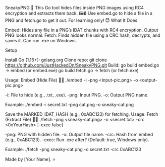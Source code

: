 SneakyPNG 🥷
This Go tool hides files inside PNG images using RC4 encryption and extracts them back. 🖼️🔒 Use embed.go to hide a file in a PNG and fetch.go to get it out. For learning only! 😈
What It Does

Embed: Hides any file in a PNG’s IDAT chunks with RC4 encryption. Output PNG looks normal.
Fetch: Finds hidden file using a CRC hash, decrypts, and saves it. Can run .exe on Windows.

Setup

Install Go (1.16+): golang.org
Clone repo: git clone https://github.com/JustHackedOn/SneakyPNG.git
Build: 
go build embed.go → embed (or embed.exe)
go build fetch.go → fetch (or fetch.exe)



Usage: Embed (Hide File) 🕵️‍♂️
./embed -i <secret-file> -png <input-pic.png> -o <output-pic.png>


-i: File to hide (e.g., .txt, .exe).
-png: Input PNG.
-o: Output PNG name.

Example:
./embed -i secret.txt -png cat.png -o sneaky-cat.png

Save the MARKED_IDAT_HASH (e.g., 0xABC123) for fetching.
Usage: Fetch (Extract File) 🕵️‍♀️
./fetch -png <sneaky-cat.png> -o <secret.txt> -crc <0xYourHash> [-exec false]


-png: PNG with hidden file.
-o: Output file name.
-crc: Hash from embed (e.g., 0xABC123).
-exec: Run .exe after? (Default: true, Windows only).

Example:
./fetch -png sneaky-cat.png -o secret.txt -crc 0xABC123

Made by [Your Name]. ⭐
